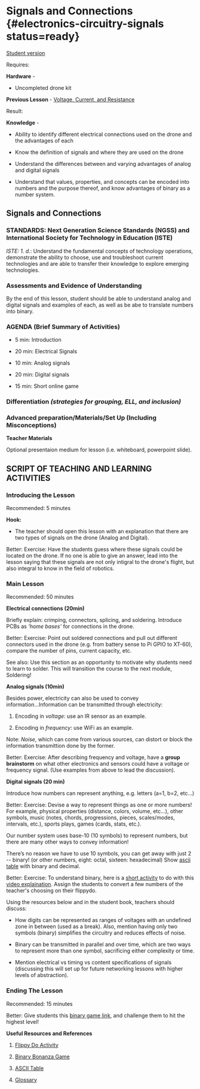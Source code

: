 # Signals and Connections {#electronics-circuitry-signals status=ready}

[Student version](+duckiesky_high_school_student#electronics-circuitry-signals)

<div class='requirements' markdown='1'>

Requires: 

**Hardware** - 

- Uncompleted drone kit

**Previous Lesson** - [Voltage, Current, and Resistance](https://docs.duckietown.org/daffy/downloads/duckiesky_high_school/docs-duckiesky_high_school/branch/daffy-develop/doc-duckiesky_high_school/out/electronics_circuitry_voltage.html)

Result: 

**Knowledge** - 

- Ability to identify different electrical connections used on the drone and the advantages of each

- Know the definition of signals and where they are used on the drone

- Understand the differences between and varying advantages of analog and digital signals

- Understand that values, properties, and concepts can be encoded into numbers and the purpose thereof, and know advantages of binary as a number system.

</div>

## Signals and Connections

### STANDARDS: Next Generation Science Standards (NGSS) and International Society for Technology in Education (ISTE)

_ISTE: 1. d._: Understand the fundamental concepts of technology
operations, demonstrate the ability to choose, use and troubleshoot current technologies and are able to transfer their knowledge to explore emerging technologies.

### Assessments and Evidence of Understanding

By the end of this lesson, student should be able to understand analog and digital signals and examples of each, as well as be abe to translate numbers into binary.

### AGENDA (Brief Summary of Activities)

- 5 min: Introduction 

- 20 min: Electrical Signals

- 10 min: Analog signals

- 20 min: Digital signals 

- 15 min: Short online game  

### Differentiation _(strategies for grouping, ELL, and inclusion)_


### Advanced preparation/Materials/Set Up (Including Misconceptions)

**Teacher Materials**

Optional presentaion medium for lesson (i.e. whiteboard, powerpoint slide). 

## SCRIPT OF TEACHING AND LEARNING ACTIVITIES

### Introducing the Lesson 

Recommended: 5 minutes 

**Hook:** 

- The teacher should open this lesson with an explanation that there are two types of signals on the drone (Analog and Digital).  

Better: Exercise: Have the students guess where these signals could be located on the drone. If no one is able to give an answer, lead into the lesson saying that these signals are not only intigral to the drone's flight, but also integral to know in the field of robotics. 

### Main Lesson

Recommended: 50 minutes

__Electrical connections (20min)__

Briefly explain: crimping, connectors, splicing, and soldering. Introduce PCBs as _'home bases'_ for connections in the drone. 

Better: Exercise: Point out soldered connections and pull out different connectors used in the drone (e.g. from battery sense to Pi GPIO to XT-60), compare the number of pins, current capacity, etc.

See also: Use this section as an opportunity to motivate why students need to learn to solder. This will transition the course to the next module, Soldering!


__Analog signals (10min)__

Besides power, electricity can also be used to convey information...Information can be transmitted through electricity:

1. Encoding in _voltage_: use an IR sensor as an example. 

2. Encoding in _frequency_: use WiFi as an example. 

Note: _Noise_, which can come from various sources, can distort or block the information transmittion done by the former.

Better: Exercise: After describing frequency and voltage, have a **group brainstorm** on what other electronics and sensors could have a voltage or frequency signal. (Use examples from above to lead the discussion). 

__Digital signals (20 min)__

Introduce how numbers can represent anything, e.g. letters (a=1, b=2, etc...)

Better: Exercise: Devise a way to represent things as one or more numbers! For example, physical properties (distance, colors, volume, etc...), other symbols, music (notes, chords, progressions, pieces, scales/modes,  intervals, etc.), sports plays, games (cards, stats, etc.). 

Our number system uses base-10 (10 symbols) to represent numbers, but there are many other ways to convey information!

There’s no reason we have to use 10 symbols, you can get away with just 2 -- binary! (or other numbers, eight: octal, sixteen: hexadecimal) Show [ascii table](https://www.rapidtables.com/code/text/ascii-table.html) with binary and decimal. 

Better: Exercise: To understand binary, here is a [short activity](https://docs.google.com/document/d/1QnD9khmPUz1az3ZLc5L8vavR6lU0uScspotRhORnHxE/edit) to do with this [video explaination](https://www.youtube.com/watch?v=wDWj1a4BZjQ). Assign the students to convert a few numbers of the teacher's choosing on their flippydo.

Using the resources below and in the student book, teachers should discuss: 

- How digits can be represented as ranges of voltages with an undefined zone in between (used as a break). Also, mention having only two symbols (binary) simplifies the circuitry and reduces effects of noise. 

- Binary can be transmitted in parallel and over time, which are two ways to represent more than one symbol, sacrificing either complexity or time. 

- Mention electrical vs timing vs content specifications of signals (discussing this will set up for future networking lessons with higher levels of abstraction). 

### Ending The Lesson

Recommended: 15 minutes

Better: Give students this [binary game link]((https://games.penjee.com/binary-bonanza/)), and challenge them to hit the highest level! 


**Useful Resources and References**

1. [Flippy Do Activity](https://docs.google.com/document/d/1QnD9khmPUz1az3ZLc5L8vavR6lU0uScspotRhORnHxE/edit)

2. [Binary Bonanza Game](https://games.penjee.com/binary-bonanza/)

3. [ASCII Table](https://www.rapidtables.com/code/text/ascii-table.html)

4. [Glossary](https://docs.google.com/document/d/1LJzESfH8VnLDAitNTwwa-iDZs-zY-KM2v1EuWFoLz6A/edit?usp=sharing)
